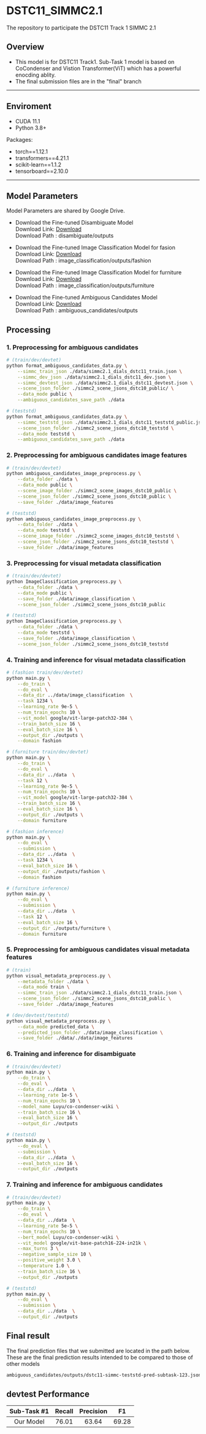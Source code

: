 # DSTC11_SIMMC2.1
The repository to participate the DSTC11 Track 1 SIMMC 2.1

## Overview
- This model is for DSTC11 Track1. Sub-Task 1 model is based on CoCondenser and Vistion Transformer(ViT) which has a powerful enocding ablity. 
- The final submission files are in the "final" branch
---
## Enviroment

- CUDA 11.1
- Python 3.8+

Packages:
- torch==1.12.1
- transformers==4.21.1
- scikit-learn==1.1.2
- tensorboard==2.10.0
---

## Model Parameters
Model Parameters are shared by Google Drive.

- Download the Fine-tuned Disambiguate Model    
Download Link: [Download](https://drive.google.com/file/d/1NrBXwR5Ny4ceMXNrQTgkBpd8X2bVZcdG/view?usp=sharing)    
Download Path : disambiguate/outputs    

- Download the Fine-tuned Image Classification Model for fasion    
Download Link: [Download](https://drive.google.com/file/d/1oYHfl_9zm3_IT3b9ypytomw1aO3uZsjY/view?usp=sharing)    
Download Path : image_classification/outputs/fashion    

- Download the Fine-tuned Image Classification Model for furniture    
Download Link: [Download](https://drive.google.com/file/d/1o_TdfE-mSIJQY25aRsgBSYKOlYL9BObw/view?usp=sharing)    
Download Path : image_classification/outputs/furniture    

- Download the Fine-tuned Ambiguous Candidates Model    
Download Link: [Download](https://drive.google.com/file/d/1oVAMRs9iGKufmk-lzFC6nJUzFDbXRtIS/view?usp=sharing)    
Download Path : ambiguous_candidates/outputs    

## Processing

### 1. Preprocessing for ambiguous candidates
```sh
# (train/dev/devtet)
python format_ambiguous_candidates_data.py \
	--simmc_train_json ./data/simmc2.1_dials_dstc11_train.json \
	--simmc_dev_json ./data/simmc2.1_dials_dstc11_dev.json \
	--simmc_devtest_json ./data/simmc2.1_dials_dstc11_devtest.json \
	--scene_json_folder ./simmc2_scene_jsons_dstc10_public/ \
	--data_mode public \
	--ambiguous_candidates_save_path ./data

# (teststd)
python format_ambiguous_candidates_data.py \
	--simmc_teststd_json ./data/simmc2.1_dials_dstc11_teststd_public.json \
	--scene_json_folder ./simmc2_scene_jsons_dstc10_teststd \
	--data_mode teststd \
	--ambiguous_candidates_save_path ./data
```

### 2. Preprocessing for ambiguous candidates image features

```sh
# (train/dev/devtet)
python ambiguous_candidates_image_preprocess.py \
	--data_folder ./data \
	--data_mode public \
	--scene_image_folder ./simmc2_scene_images_dstc10_public \
	--scene_json_folder ./simmc2_scene_jsons_dstc10_public \
	--save_folder ./data/image_features

# (teststd)
python ambiguous_candidates_image_preprocess.py \
	--data_folder ./data \
	--data_mode teststd \
	--scene_image_folder ./simmc2_scene_images_dstc10_teststd \
	--scene_json_folder ./simmc2_scene_jsons_dstc10_teststd \
	--save_folder ./data/image_features
```

### 3. Preprocessing for visual metadata classification

```sh
# (train/dev/devtet)
python ImageClassification_preprocess.py \
	--data_folder ./data \
	--data_mode public \
	--save_folder ./data/image_classification \
	--scene_json_folder ./simmc2_scene_jsons_dstc10_public

# (teststd)
python ImageClassification_preprocess.py \
	--data_folder ./data \
	--data_mode teststd \
	--save_folder ./data/image_classification \
	--scene_json_folder ./simmc2_scene_jsons_dstc10_teststd
```

### 4. Training and inference for visual metadata classification

```sh
# (fashion train/dev/devtet)
python main.py \
	--do_train \
	--do_eval \
	--data_dir ../data/image_classification  \
	--task 1234 \
	--learning_rate 9e-5 \
	--num_train_epochs 10 \
	--vit_model google/vit-large-patch32-384 \
	--train_batch_size 16 \
	--eval_batch_size 16 \
	--output_dir ./outputs \
	--domain fashion

# (furniture train/dev/devtet)
python main.py \
	--do_train \
	--do_eval \
	--data_dir ../data  \
	--task 12 \
	--learning_rate 9e-5 \
	--num_train_epochs 10 \
	--vit_model google/vit-large-patch32-384 \
	--train_batch_size 16 \
	--eval_batch_size 16 \
	--output_dir ./outputs \
	--domain furniture

# (fashion inference)
python main.py \
	--do_eval \
	--submission \
	--data_dir ../data  \
	--task 1234 \
	--eval_batch_size 16 \
	--output_dir ./outputs/fashion \
	--domain fashion

# (furniture inference)
python main.py \
	--do_eval \
	--submission \
	--data_dir ../data  \
	--task 12 \
	--eval_batch_size 16 \
	--output_dir ./outputs/furniture \
	--domain furniture
```

### 5. Preprocessing for ambiguous candidates visual metadata features

```sh
# (train)
python visual_metadata_preprocess.py \
	--metadata_folder ./data \
	--data_mode train \
	--simmc_train_json ./data/simmc2.1_dials_dstc11_train.json \
	--scene_json_folder ./simmc2_scene_jsons_dstc10_public \
	--save_folder ./data/image_features

# (dev/devtest/teststd)
python visual_metadata_preprocess.py \
	--data_mode predicted_data \
	--predicted_json_folder ./data/image_classification \
	--save_folder ./data/./data/image_features
```

### 6. Training and inference for disambiguate

```sh
# (train/dev/devtet)
python main.py \
	--do_train \
	--do_eval \
	--data_dir ../data  \
	--learning_rate 1e-5 \
	--num_train_epochs 10 \
	--model_name Luyu/co-condenser-wiki \
	--train_batch_size 16 \
	--eval_batch_size 16 \
	--output_dir ./outputs 

# (teststd)
python main.py \
	--do_eval \
	--submission \
	--data_dir ../data  \
	--eval_batch_size 16 \
	--output_dir ./outputs 
```

### 7. Training and inference for ambiguous candidates

```sh
# (train/dev/devtet)
python main.py \
	--do_train \
	--do_eval \
	--data_dir ../data  \
	--learning_rate 5e-5 \
	--num_train_epochs 10 \
	--bert_model Luyu/co-condenser-wiki \
	--vit_model google/vit-base-patch16-224-in21k \
	--max_turns 3 \
	--negative_sample_size 10 \
	--positive_weight 3.0 \
	--temperature 1.0 \
	--train_batch_size 16 \
	--output_dir ./outputs 

# (teststd)
python main.py \
	--do_eval \
	--submission \
	--data_dir ../data  \
	--output_dir ./outputs 
```

## Final result
The final prediction files that we submitted are located in the path below. These are the final prediction results intended to be compared to those of other models

```sh
ambiguous_candidates/outputs/dstc11-simmc-teststd-pred-subtask-123.json
```

## devtest Performance
|  Sub-Task #1   | Recall | Precision |    F1    |
| :------------: | :----: | :-------: | :------: | 
|  Our Model     |  76.01 |   63.64   |   69.28  |